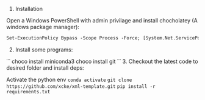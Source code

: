 1. Installation

Open a Windows PowerShell with admin privilage and install chocholatey (A windows package manager):

```ps
Set-ExecutionPolicy Bypass -Scope Process -Force; [System.Net.ServicePointManager]::SecurityProtocol = [System.Net.ServicePointManager]::SecurityProtocol -bor 3072; iex ((New-Object System.Net.WebClient).DownloadString('https://chocolatey.org/install.ps1'))
```

2. Install some programs:

˙˙˙
choco install miniconda3
choco install git
˙˙˙ 3. Checkout the latest code to desired folder and install deps:

Activate the python env
`conda activate`
`git clone https://github.com/xcke/xml-template.git`
`pip install -r requirements.txt`
